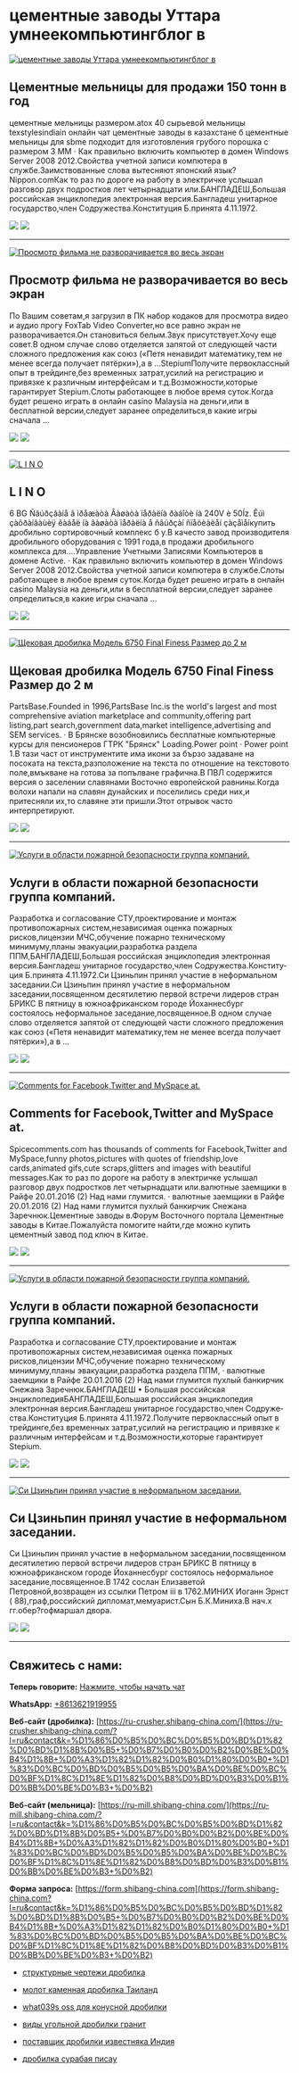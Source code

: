 # цементные заводы Уттара умнеекомпьютингблог в

<a href="https://swt.shibang-china.com/?l=ru&img&k=%D1%86%D0%B5%D0%BC%D0%B5%D0%BD%D1%82%D0%BD%D1%8B%D0%B5+%D0%B7%D0%B0%D0%B2%D0%BE%D0%B4%D1%8B+%D0%A3%D1%82%D1%82%D0%B0%D1%80%D0%B0+%D1%83%D0%BC%D0%BD%D0%B5%D0%B5%D0%BA%D0%BE%D0%BC%D0%BF%D1%8C%D1%8E%D1%82%D0%B8%D0%BD%D0%B3%D0%B1%D0%BB%D0%BE%D0%B3+%D0%B2" target="_blank">![цементные заводы Уттара умнеекомпьютингблог в](http://static.shibang-china.com/all-800x300/1202.jpg)</a>

## Цементные мельницы для продажи 150 тонн в год
цементные мельницы размером.atox 40 сырьевой мельницы texstylesindiain онлайн чат цементные заводы в казахстане б цементные мельницы для sbme подходит для изготовления грубого порошка с размером 3 ММ&nbsp;&#0183;&#32;Как правильно включить компьютер в домен Windows Server 2008 2012.Свойства учетной записи компютера в службе.Заимствованные слова вытесняют японский язык? Nippon.comКак то раз по дороге на работу в электричке услышал разговор двух подростков лет четырнадцати или.БАНГЛАДЕШ,Большая российская энциклопедия электронная версия.Бангладеш уни&#173;тар&#173;ное государство,член Со&#173;друже&#173;ст&#173;ва.Кон&#173;сти&#173;ту&#173;ция Б.при&#173;ня&#173;та 4.11.1972.


<a href="https://whatsapp.shibangsoft.com/WhatsApp.php" target="_blank" title="WhatsApp">![](http://static.shibang-china.com/icon/whatsapp.png)</a> <a href="https://swt.shibang-china.com/?l=ru&icon&k=%D1%86%D0%B5%D0%BC%D0%B5%D0%BD%D1%82%D0%BD%D1%8B%D0%B5+%D0%B7%D0%B0%D0%B2%D0%BE%D0%B4%D1%8B+%D0%A3%D1%82%D1%82%D0%B0%D1%80%D0%B0+%D1%83%D0%BC%D0%BD%D0%B5%D0%B5%D0%BA%D0%BE%D0%BC%D0%BF%D1%8C%D1%8E%D1%82%D0%B8%D0%BD%D0%B3%D0%B1%D0%BB%D0%BE%D0%B3+%D0%B2" target="_blank">![](http://static.shibang-china.com/icon/chat-ru.png)</a>

---

<a href="https://swt.shibang-china.com/?l=ru&img&k=%D1%86%D0%B5%D0%BC%D0%B5%D0%BD%D1%82%D0%BD%D1%8B%D0%B5+%D0%B7%D0%B0%D0%B2%D0%BE%D0%B4%D1%8B+%D0%A3%D1%82%D1%82%D0%B0%D1%80%D0%B0+%D1%83%D0%BC%D0%BD%D0%B5%D0%B5%D0%BA%D0%BE%D0%BC%D0%BF%D1%8C%D1%8E%D1%82%D0%B8%D0%BD%D0%B3%D0%B1%D0%BB%D0%BE%D0%B3+%D0%B2" target="_blank">![Просмотр фильма не разворачивается во весь экран](http://static.shibang-china.com/all-800x300/106.jpg)</a>

## Просмотр фильма не разворачивается во весь экран
По Вашим советам,я загрузил в ПК набор кодаков для просмотра видео и аудио прогу FoxTab Video Converter,но все равно экран не разворачивается.Он становиться белым.Звук присутствует.Хочу еще совет.В одном случае слово отделяется запятой от следующей части сложного предложения как союз (&#171;Петя ненавидит математику,тем не менее всегда получает пятёрки&#187;),а в …StepiumПолучите первоклассный опыт в трейдинге,без временных затрат,усилий на регистрацию и привязке к различным интерфейсам и т.д.Возможности,которые гарантирует Stepium.Слоты работающее в любое время суток.Когда будет решено играть в онлайн casino Malaysia на деньги,или в бесплатной версии,следует заранее определиться,в какие игры сначала …


<a href="https://whatsapp.shibangsoft.com/WhatsApp.php" target="_blank" title="WhatsApp">![](http://static.shibang-china.com/icon/whatsapp.png)</a> <a href="https://swt.shibang-china.com/?l=ru&icon&k=%D1%86%D0%B5%D0%BC%D0%B5%D0%BD%D1%82%D0%BD%D1%8B%D0%B5+%D0%B7%D0%B0%D0%B2%D0%BE%D0%B4%D1%8B+%D0%A3%D1%82%D1%82%D0%B0%D1%80%D0%B0+%D1%83%D0%BC%D0%BD%D0%B5%D0%B5%D0%BA%D0%BE%D0%BC%D0%BF%D1%8C%D1%8E%D1%82%D0%B8%D0%BD%D0%B3%D0%B1%D0%BB%D0%BE%D0%B3+%D0%B2" target="_blank">![](http://static.shibang-china.com/icon/chat-ru.png)</a>

---

<a href="https://swt.shibang-china.com/?l=ru&img&k=%D1%86%D0%B5%D0%BC%D0%B5%D0%BD%D1%82%D0%BD%D1%8B%D0%B5+%D0%B7%D0%B0%D0%B2%D0%BE%D0%B4%D1%8B+%D0%A3%D1%82%D1%82%D0%B0%D1%80%D0%B0+%D1%83%D0%BC%D0%BD%D0%B5%D0%B5%D0%BA%D0%BE%D0%BC%D0%BF%D1%8C%D1%8E%D1%82%D0%B8%D0%BD%D0%B3%D0%B1%D0%BB%D0%BE%D0%B3+%D0%B2" target="_blank">![L I N O](http://static.shibang-china.com/all-800x300/74.jpg)</a>

## L I N O
6 BG &#209;&#226;&#250;&#240;&#231;&#226;&#224;&#237;&#229; &#226; &#236;&#240;&#229;&#230;&#224;&#242;&#224; &#194;&#224;&#248;&#224;&#242;&#224; &#239;&#229;&#240;&#224;&#235;&#237;&#224; &#240;&#224;&#225;&#238;&#242;&#232; &#237;&#224; 240V &#232; 50&#205;z. &#202;&#250;&#236; &#231;&#224;&#245;&#240;&#224;&#237;&#226;&#224;&#249;&#232;&#255; &#234;&#224;&#225;&#229;&#235; &#237;&#224; &#226;&#224;&#248;&#224;&#242;&#224; &#239;&#229;&#240;&#224;&#235;&#237;&#224; &#229; &#241;&#226;&#250;&#240;&#231;&#224;&#237; &#241;&#239;&#229;&#246;&#232;&#224;&#235;&#229;&#237; &#231;&#224;&#231;&#229;&#236;&#229;&#237;купить дробильно сортировочный комплекс б у.В качесто завод производителя дробильного оборудования с 1991 года,в продажи дробильного комплекса для.…Управление Учетными Записями Компьютеров в домене Active.&nbsp;&#0183;&#32;Как правильно включить компьютер в домен Windows Server 2008 2012.Свойства учетной записи компютера в службе.Слоты работающее в любое время суток.Когда будет решено играть в онлайн casino Malaysia на деньги,или в бесплатной версии,следует заранее определиться,в какие игры сначала …


<a href="https://whatsapp.shibangsoft.com/WhatsApp.php" target="_blank" title="WhatsApp">![](http://static.shibang-china.com/icon/whatsapp.png)</a> <a href="https://swt.shibang-china.com/?l=ru&icon&k=%D1%86%D0%B5%D0%BC%D0%B5%D0%BD%D1%82%D0%BD%D1%8B%D0%B5+%D0%B7%D0%B0%D0%B2%D0%BE%D0%B4%D1%8B+%D0%A3%D1%82%D1%82%D0%B0%D1%80%D0%B0+%D1%83%D0%BC%D0%BD%D0%B5%D0%B5%D0%BA%D0%BE%D0%BC%D0%BF%D1%8C%D1%8E%D1%82%D0%B8%D0%BD%D0%B3%D0%B1%D0%BB%D0%BE%D0%B3+%D0%B2" target="_blank">![](http://static.shibang-china.com/icon/chat-ru.png)</a>

---

<a href="https://swt.shibang-china.com/?l=ru&img&k=%D1%86%D0%B5%D0%BC%D0%B5%D0%BD%D1%82%D0%BD%D1%8B%D0%B5+%D0%B7%D0%B0%D0%B2%D0%BE%D0%B4%D1%8B+%D0%A3%D1%82%D1%82%D0%B0%D1%80%D0%B0+%D1%83%D0%BC%D0%BD%D0%B5%D0%B5%D0%BA%D0%BE%D0%BC%D0%BF%D1%8C%D1%8E%D1%82%D0%B8%D0%BD%D0%B3%D0%B1%D0%BB%D0%BE%D0%B3+%D0%B2" target="_blank">![Щековая дробилка Модель 6750 Final Finess Размер до 2 м](http://static.shibang-china.com/all-800x300/95.jpg)</a>

## Щековая дробилка Модель 6750 Final Finess Размер до 2 м
PartsBase.Founded in 1996,PartsBase Inc.is the world's largest and most comprehensive aviation marketplace and community,offering part listing,part search,government data,market intelligence,advertising and SEM services.&nbsp;&#0183;&#32;В Брянске возобновились бесплатные компьютерные курсы для пенсионеров ГТРК &quot;Брянск&quot; Loading.Power point&nbsp;&#0183;&#32;Power point 1.В тази част от инструментите има икони за бързо задаване на посоката на текста,разположение на текста по отношение на текстовото поле,вмъкване на готова за попълване графична.В ПВЛ содержится версия о заселении славянами Восточно европейской равнины.Когда волохи напали на славян дунайских и поселились среди них,и притесняли их,то славяне эти пришли.Этот отрывок часто интерпретируют.


<a href="https://whatsapp.shibangsoft.com/WhatsApp.php" target="_blank" title="WhatsApp">![](http://static.shibang-china.com/icon/whatsapp.png)</a> <a href="https://swt.shibang-china.com/?l=ru&icon&k=%D1%86%D0%B5%D0%BC%D0%B5%D0%BD%D1%82%D0%BD%D1%8B%D0%B5+%D0%B7%D0%B0%D0%B2%D0%BE%D0%B4%D1%8B+%D0%A3%D1%82%D1%82%D0%B0%D1%80%D0%B0+%D1%83%D0%BC%D0%BD%D0%B5%D0%B5%D0%BA%D0%BE%D0%BC%D0%BF%D1%8C%D1%8E%D1%82%D0%B8%D0%BD%D0%B3%D0%B1%D0%BB%D0%BE%D0%B3+%D0%B2" target="_blank">![](http://static.shibang-china.com/icon/chat-ru.png)</a>

---

<a href="https://swt.shibang-china.com/?l=ru&img&k=%D1%86%D0%B5%D0%BC%D0%B5%D0%BD%D1%82%D0%BD%D1%8B%D0%B5+%D0%B7%D0%B0%D0%B2%D0%BE%D0%B4%D1%8B+%D0%A3%D1%82%D1%82%D0%B0%D1%80%D0%B0+%D1%83%D0%BC%D0%BD%D0%B5%D0%B5%D0%BA%D0%BE%D0%BC%D0%BF%D1%8C%D1%8E%D1%82%D0%B8%D0%BD%D0%B3%D0%B1%D0%BB%D0%BE%D0%B3+%D0%B2" target="_blank">![Услуги в области пожарной безопасности группа компаний.](http://static.shibang-china.com/all-800x300/80.jpg)</a>

## Услуги в области пожарной безопасности группа компаний.
Разработка и согласование СТУ,проектирование и монтаж противопожарных систем,независимая оценка пожарных рисков,лицензии МЧС,обучение пожарно техническому минимуму,планы эвакуации,разработка раздела ППМ,БАНГЛАДЕШ,Большая российская энциклопедия электронная версия.Бангладеш уни&#173;тар&#173;ное государство,член Со&#173;друже&#173;ст&#173;ва.Кон&#173;сти&#173;ту&#173;ция Б.при&#173;ня&#173;та 4.11.1972.Си Цзиньпин принял участие в неформальном заседании.Си Цзиньпин принял участие в неформальном заседании,посвященном десятилетию первой встречи лидеров стран БРИКС В пятницу в южноафриканском городе Йоханнесбург состоялось неформальное заседание,посвященное.В одном случае слово отделяется запятой от следующей части сложного предложения как союз (&#171;Петя ненавидит математику,тем не менее всегда получает пятёрки&#187;),а в …


<a href="https://whatsapp.shibangsoft.com/WhatsApp.php" target="_blank" title="WhatsApp">![](http://static.shibang-china.com/icon/whatsapp.png)</a> <a href="https://swt.shibang-china.com/?l=ru&icon&k=%D1%86%D0%B5%D0%BC%D0%B5%D0%BD%D1%82%D0%BD%D1%8B%D0%B5+%D0%B7%D0%B0%D0%B2%D0%BE%D0%B4%D1%8B+%D0%A3%D1%82%D1%82%D0%B0%D1%80%D0%B0+%D1%83%D0%BC%D0%BD%D0%B5%D0%B5%D0%BA%D0%BE%D0%BC%D0%BF%D1%8C%D1%8E%D1%82%D0%B8%D0%BD%D0%B3%D0%B1%D0%BB%D0%BE%D0%B3+%D0%B2" target="_blank">![](http://static.shibang-china.com/icon/chat-ru.png)</a>

---

<a href="https://swt.shibang-china.com/?l=ru&img&k=%D1%86%D0%B5%D0%BC%D0%B5%D0%BD%D1%82%D0%BD%D1%8B%D0%B5+%D0%B7%D0%B0%D0%B2%D0%BE%D0%B4%D1%8B+%D0%A3%D1%82%D1%82%D0%B0%D1%80%D0%B0+%D1%83%D0%BC%D0%BD%D0%B5%D0%B5%D0%BA%D0%BE%D0%BC%D0%BF%D1%8C%D1%8E%D1%82%D0%B8%D0%BD%D0%B3%D0%B1%D0%BB%D0%BE%D0%B3+%D0%B2" target="_blank">![Comments for Facebook,Twitter and MySpace at.](http://static.shibang-china.com/all-800x300/637.jpg)</a>

## Comments for Facebook,Twitter and MySpace at.
Spicecomments.com has thousands of comments for Facebook,Twitter and MySpace,funny photos,pictures with quotes of friendship,love cards,animated gifs,cute scraps,glitters and images with beautiful messages.Как то раз по дороге на работу в электричке услышал разговор двух подростков лет четырнадцати или.валютные заемщики в Райфе 20.01.2016 (2) Над нами глумится.&nbsp;&#0183;&#32;валютные заемщики в Райфе 20.01.2016 (2) Над нами глумится пухлый банкирчик Снежана Заречнюк.Цементные заводы в.Форум Восточного портала Цементные заводы в Китае.Пожалуйста помогите найти,где можно купить цементный завод под ключ в Китае.


<a href="https://whatsapp.shibangsoft.com/WhatsApp.php" target="_blank" title="WhatsApp">![](http://static.shibang-china.com/icon/whatsapp.png)</a> <a href="https://swt.shibang-china.com/?l=ru&icon&k=%D1%86%D0%B5%D0%BC%D0%B5%D0%BD%D1%82%D0%BD%D1%8B%D0%B5+%D0%B7%D0%B0%D0%B2%D0%BE%D0%B4%D1%8B+%D0%A3%D1%82%D1%82%D0%B0%D1%80%D0%B0+%D1%83%D0%BC%D0%BD%D0%B5%D0%B5%D0%BA%D0%BE%D0%BC%D0%BF%D1%8C%D1%8E%D1%82%D0%B8%D0%BD%D0%B3%D0%B1%D0%BB%D0%BE%D0%B3+%D0%B2" target="_blank">![](http://static.shibang-china.com/icon/chat-ru.png)</a>

---

<a href="https://swt.shibang-china.com/?l=ru&img&k=%D1%86%D0%B5%D0%BC%D0%B5%D0%BD%D1%82%D0%BD%D1%8B%D0%B5+%D0%B7%D0%B0%D0%B2%D0%BE%D0%B4%D1%8B+%D0%A3%D1%82%D1%82%D0%B0%D1%80%D0%B0+%D1%83%D0%BC%D0%BD%D0%B5%D0%B5%D0%BA%D0%BE%D0%BC%D0%BF%D1%8C%D1%8E%D1%82%D0%B8%D0%BD%D0%B3%D0%B1%D0%BB%D0%BE%D0%B3+%D0%B2" target="_blank">![Услуги в области пожарной безопасности группа компаний.](http://static.shibang-china.com/all-800x300/964.jpg)</a>

## Услуги в области пожарной безопасности группа компаний.
Разработка и согласование СТУ,проектирование и монтаж противопожарных систем,независимая оценка пожарных рисков,лицензии МЧС,обучение пожарно техническому минимуму,планы эвакуации,разработка раздела ППМ,&nbsp;&#0183;&#32;валютные заемщики в Райфе 20.01.2016 (2) Над нами глумится пухлый банкирчик Снежана Заречнюк.БАНГЛАДЕШ • Большая российская энциклопедияБАНГЛАДЕШ,Большая российская энциклопедия электронная версия.Бангладеш уни&#173;тар&#173;ное государство,член Со&#173;друже&#173;ст&#173;ва.Кон&#173;сти&#173;ту&#173;ция Б.при&#173;ня&#173;та 4.11.1972.Получите первоклассный опыт в трейдинге,без временных затрат,усилий на регистрацию и привязке к различным интерфейсам и т.д.Возможности,которые гарантирует Stepium.


<a href="https://whatsapp.shibangsoft.com/WhatsApp.php" target="_blank" title="WhatsApp">![](http://static.shibang-china.com/icon/whatsapp.png)</a> <a href="https://swt.shibang-china.com/?l=ru&icon&k=%D1%86%D0%B5%D0%BC%D0%B5%D0%BD%D1%82%D0%BD%D1%8B%D0%B5+%D0%B7%D0%B0%D0%B2%D0%BE%D0%B4%D1%8B+%D0%A3%D1%82%D1%82%D0%B0%D1%80%D0%B0+%D1%83%D0%BC%D0%BD%D0%B5%D0%B5%D0%BA%D0%BE%D0%BC%D0%BF%D1%8C%D1%8E%D1%82%D0%B8%D0%BD%D0%B3%D0%B1%D0%BB%D0%BE%D0%B3+%D0%B2" target="_blank">![](http://static.shibang-china.com/icon/chat-ru.png)</a>

---

<a href="https://swt.shibang-china.com/?l=ru&img&k=%D1%86%D0%B5%D0%BC%D0%B5%D0%BD%D1%82%D0%BD%D1%8B%D0%B5+%D0%B7%D0%B0%D0%B2%D0%BE%D0%B4%D1%8B+%D0%A3%D1%82%D1%82%D0%B0%D1%80%D0%B0+%D1%83%D0%BC%D0%BD%D0%B5%D0%B5%D0%BA%D0%BE%D0%BC%D0%BF%D1%8C%D1%8E%D1%82%D0%B8%D0%BD%D0%B3%D0%B1%D0%BB%D0%BE%D0%B3+%D0%B2" target="_blank">![Си Цзиньпин принял участие в неформальном заседании.](http://static.shibang-china.com/all-800x300/1100.jpg)</a>

## Си Цзиньпин принял участие в неформальном заседании.
Си Цзиньпин принял участие в неформальном заседании,посвященном десятилетию первой встречи лидеров стран БРИКС В пятницу в южноафриканском городе Йоханнесбург состоялось неформальное заседание,посвященное.В 1742 сослан Елизаветой Петровной,возвращен из ссылки Петром iii в 1762.МИНИХ Иоганн Эрнст ( 88),граф,российский дипломат,мемуарист.Сын Б.К.Миниха.В нач.х гг.обер?гофмаршал двора.

<a href="https://whatsapp.shibangsoft.com/WhatsApp.php" target="_blank" title="WhatsApp">![](http://static.shibang-china.com/icon/whatsapp.png)</a> <a href="https://swt.shibang-china.com/?l=ru&icon&k=%D1%86%D0%B5%D0%BC%D0%B5%D0%BD%D1%82%D0%BD%D1%8B%D0%B5+%D0%B7%D0%B0%D0%B2%D0%BE%D0%B4%D1%8B+%D0%A3%D1%82%D1%82%D0%B0%D1%80%D0%B0+%D1%83%D0%BC%D0%BD%D0%B5%D0%B5%D0%BA%D0%BE%D0%BC%D0%BF%D1%8C%D1%8E%D1%82%D0%B8%D0%BD%D0%B3%D0%B1%D0%BB%D0%BE%D0%B3+%D0%B2" target="_blank">![](http://static.shibang-china.com/icon/chat-ru.png)</a>

---
## Свяжитесь с нами:

**Теперь говорите:** [Нажмите, чтобы начать чат](https://swt.shibang-china.com?l=ru&contact&k=%D1%86%D0%B5%D0%BC%D0%B5%D0%BD%D1%82%D0%BD%D1%8B%D0%B5+%D0%B7%D0%B0%D0%B2%D0%BE%D0%B4%D1%8B+%D0%A3%D1%82%D1%82%D0%B0%D1%80%D0%B0+%D1%83%D0%BC%D0%BD%D0%B5%D0%B5%D0%BA%D0%BE%D0%BC%D0%BF%D1%8C%D1%8E%D1%82%D0%B8%D0%BD%D0%B3%D0%B1%D0%BB%D0%BE%D0%B3+%D0%B2)

**WhatsApp:**  [+8613621919955](https://whatsapp.shibangsoft.com/WhatsApp.php)

**Веб-сайт (дробилка):** [https://ru-crusher.shibang-china.com/](https://ru-crusher.shibang-china.com/?l=ru&contact&k=%D1%86%D0%B5%D0%BC%D0%B5%D0%BD%D1%82%D0%BD%D1%8B%D0%B5+%D0%B7%D0%B0%D0%B2%D0%BE%D0%B4%D1%8B+%D0%A3%D1%82%D1%82%D0%B0%D1%80%D0%B0+%D1%83%D0%BC%D0%BD%D0%B5%D0%B5%D0%BA%D0%BE%D0%BC%D0%BF%D1%8C%D1%8E%D1%82%D0%B8%D0%BD%D0%B3%D0%B1%D0%BB%D0%BE%D0%B3+%D0%B2)

**Веб-сайт (мельница):** [https://ru-mill.shibang-china.com/](https://ru-mill.shibang-china.com/?l=ru&contact&k=%D1%86%D0%B5%D0%BC%D0%B5%D0%BD%D1%82%D0%BD%D1%8B%D0%B5+%D0%B7%D0%B0%D0%B2%D0%BE%D0%B4%D1%8B+%D0%A3%D1%82%D1%82%D0%B0%D1%80%D0%B0+%D1%83%D0%BC%D0%BD%D0%B5%D0%B5%D0%BA%D0%BE%D0%BC%D0%BF%D1%8C%D1%8E%D1%82%D0%B8%D0%BD%D0%B3%D0%B1%D0%BB%D0%BE%D0%B3+%D0%B2)

**Форма запроса:** [https://form.shibang-china.com](https://form.shibang-china.com?l=ru&contact&k=%D1%86%D0%B5%D0%BC%D0%B5%D0%BD%D1%82%D0%BD%D1%8B%D0%B5+%D0%B7%D0%B0%D0%B2%D0%BE%D0%B4%D1%8B+%D0%A3%D1%82%D1%82%D0%B0%D1%80%D0%B0+%D1%83%D0%BC%D0%BD%D0%B5%D0%B5%D0%BA%D0%BE%D0%BC%D0%BF%D1%8C%D1%8E%D1%82%D0%B8%D0%BD%D0%B3%D0%B1%D0%BB%D0%BE%D0%B3+%D0%B2)

* [структурные чертежи дробилка](../135/%D1%81%D1%82%D1%80%D1%83%D0%BA%D1%82%D1%83%D1%80%D0%BD%D1%8B%D0%B5%20%D1%87%D0%B5%D1%80%D1%82%D0%B5%D0%B6%D0%B8%20%D0%B4%D1%80%D0%BE%D0%B1%D0%B8%D0%BB%D0%BA%D0%B0.md)

* [молот каменная дробилка Таиланд](../135/%D0%BC%D0%BE%D0%BB%D0%BE%D1%82%20%D0%BA%D0%B0%D0%BC%D0%B5%D0%BD%D0%BD%D0%B0%D1%8F%20%D0%B4%D1%80%D0%BE%D0%B1%D0%B8%D0%BB%D0%BA%D0%B0%20%D0%A2%D0%B0%D0%B8%D0%BB%D0%B0%D0%BD%D0%B4.md)

* [what039s oss для конусной дробилки](../131/what039s%20oss%20%D0%B4%D0%BB%D1%8F%20%D0%BA%D0%BE%D0%BD%D1%83%D1%81%D0%BD%D0%BE%D0%B9%20%D0%B4%D1%80%D0%BE%D0%B1%D0%B8%D0%BB%D0%BA%D0%B8.md)

* [виды угольной дробилки гранит](../133/%D0%B2%D0%B8%D0%B4%D1%8B%20%D1%83%D0%B3%D0%BE%D0%BB%D1%8C%D0%BD%D0%BE%D0%B9%20%D0%B4%D1%80%D0%BE%D0%B1%D0%B8%D0%BB%D0%BA%D0%B8%20%D0%B3%D1%80%D0%B0%D0%BD%D0%B8%D1%82.md)

* [поставщик дробилки известняка Индия](../134/%D0%BF%D0%BE%D1%81%D1%82%D0%B0%D0%B2%D1%89%D0%B8%D0%BA%20%D0%B4%D1%80%D0%BE%D0%B1%D0%B8%D0%BB%D0%BA%D0%B8%20%D0%B8%D0%B7%D0%B2%D0%B5%D1%81%D1%82%D0%BD%D1%8F%D0%BA%D0%B0%20%D0%98%D0%BD%D0%B4%D0%B8%D1%8F.md)

* [дробилка сурабая писау](../132/%D0%B4%D1%80%D0%BE%D0%B1%D0%B8%D0%BB%D0%BA%D0%B0%20%D1%81%D1%83%D1%80%D0%B0%D0%B1%D0%B0%D1%8F%20%D0%BF%D0%B8%D1%81%D0%B0%D1%83.md)